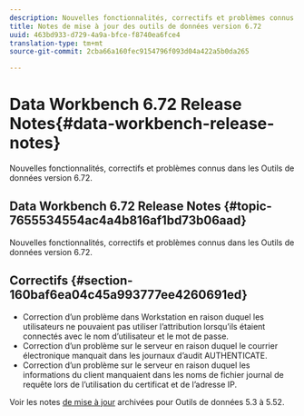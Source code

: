 ```yaml
---
description: Nouvelles fonctionnalités, correctifs et problèmes connus dans les Outils de données version 6.72.
title: Notes de mise à jour des outils de données version 6.72
uuid: 463bd933-d729-4a9a-bfce-f8740ea6fce4
translation-type: tm+mt
source-git-commit: 2cba66a160fec9154796f093d04a422a5b0da265

---
```



# Data Workbench 6.72 Release Notes{#data-workbench-release-notes}

Nouvelles fonctionnalités, correctifs et problèmes connus dans les Outils de données version 6.72.

## Data Workbench 6.72 Release Notes {#topic-7655534554ac4a4b816af1bd73b06aad}

Nouvelles fonctionnalités, correctifs et problèmes connus dans les Outils de données version 6.72.

## Correctifs {#section-160baf6ea04c45a993777ee4260691ed}

* Correction d’un problème dans Workstation en raison duquel les utilisateurs ne pouvaient pas utiliser l’attribution lorsqu’ils étaient connectés avec le nom d’utilisateur et le mot de passe.
* Correction d’un problème sur le serveur en raison duquel le courrier électronique manquait dans les journaux d’audit AUTHENTICATE.
* Correction d’un problème sur le serveur en raison duquel les informations du client manquaient dans les noms de fichier journal de requête lors de l’utilisation du certificat et de l’adresse IP.

Voir les notes [de mise à jour](https://docs.adobe.com/content/help/en/data-workbench/using/release-notes/release-notes.html) archivées pour Outils de données 5.3 à 5.52.
